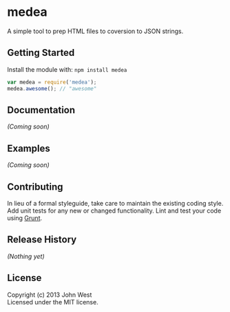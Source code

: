 # medea

A simple tool to prep HTML files to coversion to JSON strings.

## Getting Started
Install the module with: `npm install medea`

```javascript
var medea = require('medea');
medea.awesome(); // "awesome"
```

## Documentation
_(Coming soon)_

## Examples
_(Coming soon)_

## Contributing
In lieu of a formal styleguide, take care to maintain the existing coding style. Add unit tests for any new or changed functionality. Lint and test your code using [Grunt](http://gruntjs.com/).

## Release History
_(Nothing yet)_

## License
Copyright (c) 2013 John West  
Licensed under the MIT license.
